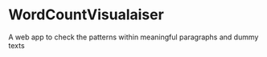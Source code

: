 # WordCountVisualaiser
A web app to check the patterns within meaningful paragraphs and dummy texts
